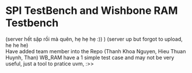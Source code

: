 # SPI TestBench and Wishbone RAM Testbench   
(server hết sập rồi mà quên, hẹ hẹ hẹ :)) ) (server up but forgot to upload, he he he)  
Have added team member into the Repo (Thanh Khoa Nguyen, Hieu Thuan Huynh, Than)  WB_RAM have a 1 simple test case and may not be very useful, just a tool to pratice uvm, :>>
